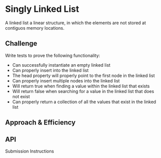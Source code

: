 # Singly Linked List
A linked list a linear structure, in which the elements are not stored at contiguos memory locations. 

## Challenge
Write tests to prove the following functionality:

* Can successfully instantiate an empty linked list
*   Can properly insert into the linked list
* The head property will properly point to the first node in the linked list
* Can properly insert multiple nodes into the linked list
* Will return true when finding a value within the linked list that exists
* Will return false when searching for a value in the linked list that does not exist
* Can properly return a collection of all the values that exist in the linked list

## Approach & Efficiency
<!-- What approach did you take? Why? What is the Big O space/time for this approach? -->

## API
<!-- Description of each method publicly available to your Linked List -->
Submission Instructions